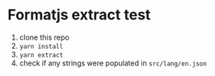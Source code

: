 # Formatjs extract test

1. clone this repo
1. `yarn install`
1. `yarn extract`
1. check if any strings were populated in `src/lang/en.json`



